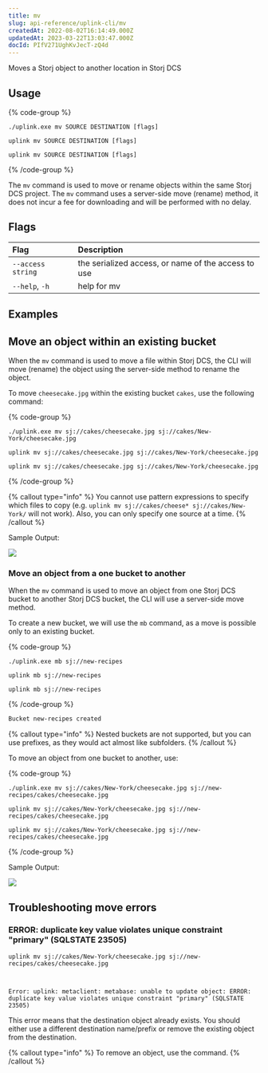 ```yaml
---
title: mv
slug: api-reference/uplink-cli/mv
createdAt: 2022-08-02T16:14:49.000Z
updatedAt: 2023-03-22T13:03:47.000Z
docId: PIfV271UghKvJecT-zQ4d
---
```


Moves a Storj object to another location in Storj DCS

## Usage

{% code-group %}
```windows
./uplink.exe mv SOURCE DESTINATION [flags]
```

```linux
uplink mv SOURCE DESTINATION [flags]
```

```macos
uplink mv SOURCE DESTINATION [flags]
```
{% /code-group %}

The `mv` command is used to move or rename objects within the same Storj DCS project. The `mv` command uses a server-side move (rename) method, it does not incur a fee for downloading and will be performed with no delay.

## Flags

| Flag              | Description                                         |
| :---------------- | :-------------------------------------------------- |
| `--access string` | the serialized access, or name of the access to use |
| `--help`, `-h`    | help for mv                                         |

## Examples

## Move an object within an existing bucket

When the `mv` command is used to move a file within Storj DCS, the CLI will move (rename) the object using the server-side method to rename the object.

To move `cheesecake.jpg` within the existing bucket `cakes`, use the following command:

{% code-group %}
```windows
./uplink.exe mv sj://cakes/cheesecake.jpg sj://cakes/New-York/cheesecake.jpg
```

```linux
uplink mv sj://cakes/cheesecake.jpg sj://cakes/New-York/cheesecake.jpg
```

```macos
uplink mv sj://cakes/cheesecake.jpg sj://cakes/New-York/cheesecake.jpg
```
{% /code-group %}

{% callout type="info"  %} 
You cannot use pattern expressions to specify which files to copy (e.g. `uplink mv sj://cakes/cheese* sj://cakes/New-York/` will not work). Also, you can only specify one source at a time.
{% /callout %}

Sample Output:

![](https://archbee-image-uploads.s3.amazonaws.com/kv3plx2xmXcUGcVl4Lttj/fn1JZRT4fFBmNXrzIoBNU_output.png)

### Move an object from a one bucket to another

When the `mv` command is used to move an object from one Storj DCS bucket to another Storj DCS bucket, the CLI will use a server-side move method.

To create a new bucket, we will use the `mb` command, as a move is possible only to an existing bucket.

{% code-group %}
```windows
./uplink.exe mb sj://new-recipes
```

```linux
uplink mb sj://new-recipes
```

```macos
uplink mb sj://new-recipes
```
{% /code-group %}

```powershell
Bucket new-recipes created
```

{% callout type="info"  %} 
Nested buckets are not supported, but you can use prefixes, as they would act almost like subfolders.
{% /callout %}

To move an object from one bucket to another, use:

{% code-group %}
```windows
./uplink.exe mv sj://cakes/New-York/cheesecake.jpg sj://new-recipes/cakes/cheesecake.jpg
```

```linux
uplink mv sj://cakes/New-York/cheesecake.jpg sj://new-recipes/cakes/cheesecake.jpg
```

```macos
uplink mv sj://cakes/New-York/cheesecake.jpg sj://new-recipes/cakes/cheesecake.jpg
```
{% /code-group %}

Sample Output:

![](https://archbee-image-uploads.s3.amazonaws.com/kv3plx2xmXcUGcVl4Lttj/20_CzBv8l7lU3s83u0GVS_output2.png)

## Troubleshooting move errors

### ERROR: duplicate key value violates unique constraint "primary" (SQLSTATE 23505)

```Text
uplink mv sj://cakes/New-York/cheesecake.jpg sj://new-recipes/cakes/cheesecake.jpg



Error: uplink: metaclient: metabase: unable to update object: ERROR: duplicate key value violates unique constraint "primary" (SQLSTATE 23505)
```

This error means that the destination object already exists. You should either use a different destination name/prefix or remove the existing object from the destination.

{% callout type="info"  %} 
To remove an object, use the [](docId\:eavv_906IH-39ylIXq30d)  command.
{% /callout %}

